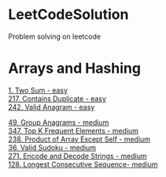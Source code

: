 # LeetCodeSolution
Problem solving on leetcode


# Arrays and Hashing
[1. Two Sum - easy](https://github.com/wiezq/LeetCodeSolution/blob/main/src/main/java/leetcode/arraysAndHashing/TwoSum.java)<br>
[217. Contains Duplicate - easy](https://github.com/wiezq/LeetCodeSolution/blob/main/src/main/java/leetcode/arraysAndHashing/ContainsDuplicate.java)<br>
[242. Valid Anagram - easy](https://github.com/wiezq/LeetCodeSolution/blob/main/src/main/java/leetcode/arraysAndHashing/ValidAnagram.java)<br>

[49. Group Anagrams - medium](https://github.com/wiezq/LeetCodeSolution/blob/main/src/main/java/leetcode/arraysAndHashing/GroupAnagrams.java)<br>
[347. Top K Frequent Elements - medium](https://github.com/wiezq/LeetCodeSolution/blob/main/src/main/java/leetcode/arraysAndHashing/TopKFrequentElements.java)<br>
[238. Product of Array Except Self - medium](https://github.com/wiezq/LeetCodeSolution/blob/main/src/main/java/leetcode/arraysAndHashing/ProductOfArrayExceptSelf.java)<br>
[36. Valid Sudoku - medium](https://github.com/wiezq/LeetCodeSolution/blob/main/src/main/java/leetcode/arraysAndHashing/ValidSudoku.java)<br>
[271. Encode and Decode Strings - medium](https://github.com/wiezq/LeetCodeSolution/blob/main/src/main/java/leetcode/arraysAndHashing/EncodeAndDecode.java)<br>
[128. Longest Consecutive Sequence- medium](https://github.com/wiezq/LeetCodeSolution/blob/main/src/main/java/leetcode/arraysAndHashing/LongestConsecutiveSequence.java)<br>
